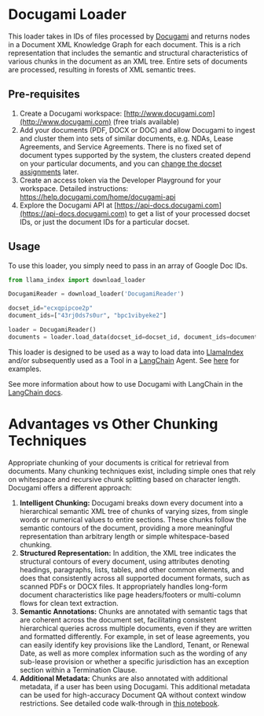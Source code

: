 # Docugami Loader

This loader takes in IDs of files processed by [Docugami](https://docugami.com) and returns nodes in a Document XML Knowledge Graph for each document. This is a rich representation that includes the semantic and structural characteristics of various chunks in the document as an XML tree. Entire sets of documents are processed, resulting in forests of XML semantic trees.

## Pre-requisites

1. Create a Docugami workspace: [http://www.docugami.com](http://www.docugami.com) (free trials available)
2. Add your documents (PDF, DOCX or DOC) and allow Docugami to ingest and cluster them into sets of similar documents, e.g. NDAs, Lease Agreements, and Service Agreements. There is no fixed set of document types supported by the system, the clusters created depend on your particular documents, and you can [change the docset assignments](https://help.docugami.com/home/working-with-the-doc-sets-view) later.
3. Create an access token via the Developer Playground for your workspace. Detailed instructions: https://help.docugami.com/home/docugami-api
4. Explore the Docugami API at [https://api-docs.docugami.com](https://api-docs.docugami.com) to get a list of your processed docset IDs, or just the document IDs for a particular docset. 

## Usage

To use this loader, you simply need to pass in an array of Google Doc IDs.

```python
from llama_index import download_loader

DocugamiReader = download_loader('DocugamiReader')

docset_id="ecxqpipcoe2p"
document_ids=["43rj0ds7s0ur", "bpc1vibyeke2"]

loader = DocugamiReader()
documents = loader.load_data(docset_id=docset_id, document_ids=document_ids)
```

This loader is designed to be used as a way to load data into [LlamaIndex](https://github.com/jerryjliu/gpt_index/tree/main/gpt_index) and/or subsequently used as a Tool in a [LangChain](https://github.com/hwchase17/langchain) Agent. See [here](https://github.com/emptycrown/llama-hub/tree/main) for examples.

See more information about how to use Docugami with LangChain in the [LangChain docs](https://python.langchain.com/en/latest/ecosystem/docugami.html).

# Advantages vs Other Chunking Techniques

Appropriate chunking of your documents is critical for retrieval from documents. Many chunking techniques exist, including simple ones that rely on whitespace and recursive chunk splitting based on character length. Docugami offers a different approach:

1.	**Intelligent Chunking:** Docugami breaks down every document into a hierarchical semantic XML tree of chunks of varying sizes, from single words or numerical values to entire sections. These chunks follow the semantic contours of the document, providing a more meaningful representation than arbitrary length or simple whitespace-based chunking.
2.	**Structured Representation:** In addition, the XML tree indicates the structural contours of every document, using attributes denoting headings, paragraphs, lists, tables, and other common elements, and does that consistently across all supported document formats, such as scanned PDFs or DOCX files. It appropriately handles long-form document characteristics like page headers/footers or multi-column flows for clean text extraction.
3.	**Semantic Annotations:** Chunks are annotated with semantic tags that are coherent across the document set, facilitating consistent hierarchical queries across multiple documents, even if they are written and formatted differently. For example, in set of lease agreements, you can easily identify key provisions like the Landlord, Tenant, or Renewal Date, as well as more complex information such as the wording of any sub-lease provision or whether a specific jurisdiction has an exception section within a Termination Clause.
4.	**Additional Metadata:** Chunks are also annotated with additional metadata, if a user has been using Docugami. This additional metadata can be used for high-accuracy Document QA without context window restrictions. See detailed code walk-through in [this notebook](./docugami.ipynb).